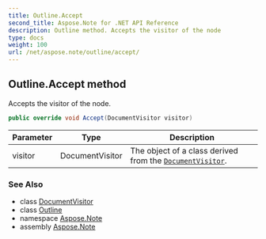 ```yaml
---
title: Outline.Accept
second_title: Aspose.Note for .NET API Reference
description: Outline method. Accepts the visitor of the node
type: docs
weight: 100
url: /net/aspose.note/outline/accept/
---
```

## Outline.Accept method

Accepts the visitor of the node.

```csharp
public override void Accept(DocumentVisitor visitor)
```

| Parameter | Type | Description |
| --- | --- | --- |
| visitor | DocumentVisitor | The object of a class derived from the [`DocumentVisitor`](../../documentvisitor/). |

### See Also

* class [DocumentVisitor](../../documentvisitor/)
* class [Outline](../)
* namespace [Aspose.Note](../../outline/)
* assembly [Aspose.Note](../../../)


